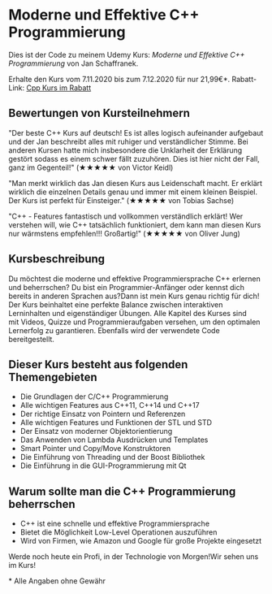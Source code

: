 # Moderne und Effektive C++ Programmierung

Dies ist der Code zu meinem Udemy Kurs:
*Moderne und Effektive C++ Programmierung* von Jan Schaffranek.

Erhalte den Kurs vom 7.11.2020 bis zum 7.12.2020 für nur 21,99€*.
Rabatt-Link: [Cpp Kurs im Rabatt](https://www.udemy.com/course/der-komplettkurs-zur-modernen-c-programmierung/?couponCode=FRANNECK_NOV_2020)

## Bewertungen von Kursteilnehmern

"Der beste C++ Kurs auf deutsch! Es ist alles logisch aufeinander aufgebaut und der Jan beschreibt alles mit ruhiger und verständlicher Stimme. Bei anderen Kursen hatte mich insbesondere die Unklarheit der Erklärung gestört sodass es einem schwer fällt zuzuhören. Dies ist hier nicht der Fall, ganz im Gegenteil!" (★★★★★ von Victor Keidl)

"Man merkt wirklich das Jan diesen Kurs aus Leidenschaft macht. Er erklärt wirklich die einzelnen Details genau und immer mit einem kleinen Beispiel. Der Kurs ist perfekt für Einsteiger." (★★★★★ von Tobias Sachse)

"C++ - Features fantastisch und vollkommen verständlich erklärt! Wer verstehen will, wie C++ tatsächlich funktioniert, dem kann man diesen Kurs nur wärmstens empfehlen!!! Großartig!" (★★★★★ von Oliver Jung)

## Kursbeschreibung

Du möchtest die moderne und effektive Programmiersprache C++ erlernen und beherrschen?
Du bist ein Programmier-Anfänger oder kennst dich bereits in anderen Sprachen aus?Dann ist mein Kurs genau richtig für dich!
Der Kurs beinhaltet eine perfekte Balance zwischen interaktiven Lerninhalten und eigenständiger Übungen.
Alle Kapitel des Kurses sind mit Videos, Quizze und Programmieraufgaben versehen, um den optimalen Lernerfolg zu garantieren. Ebenfalls wird der verwendete Code bereitgestellt.

## Dieser Kurs besteht aus folgenden Themengebieten

- Die Grundlagen der C/C++ Programmierung
- Alle wichtigen Features aus C++11, C++14 und C++17
- Der richtige Einsatz von Pointern und Referenzen
- Alle wichtigen Features und Funktionen der STL und STD
- Der Einsatz von moderner Objektorientierung
- Das Anwenden von Lambda Ausdrücken und Templates
- Smart Pointer und Copy/Move Konstruktoren
- Die Einführung von Threading und der Boost Bibliothek
- Die Einführung in die GUI-Programmierung mit Qt

## Warum sollte man die C++ Programmierung beherrschen

- C++ ist eine schnelle und effektive Programmiersprache
- Bietet die Möglichkeit Low-Level Operationen auszuführen
- Wird von Firmen, wie Amazon und Google für große Projekte eingesetzt

Werde noch heute ein Profi, in der Technologie von Morgen!Wir sehen uns im Kurs!


\* Alle Angaben ohne Gewähr
